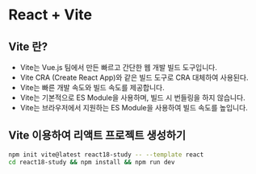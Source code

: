 # React + Vite

## Vite 란?
- Vite는 Vue.js 팀에서 만든 빠르고 간단한 웹 개발 빌드 도구입니다.
- Vite CRA (Create React App)와 같은 빌드 도구로 CRA 대체하여 사용된다.
- Vite는 빠른 개발 속도와 빌드 속도를 제공합니다.
- Vite는 기본적으로 ES Module을 사용하며, 빌드 시 번들링을 하지 않습니다.
- Vite는 브라우저에서 지원하는 ES Module을 사용하여 빌드 속도를 높입니다.


## Vite 이용하여 리액트 프로젝트 생성하기

```bash
npm init vite@latest react18-study -- --template react
cd react18-study && npm install && npm run dev
```